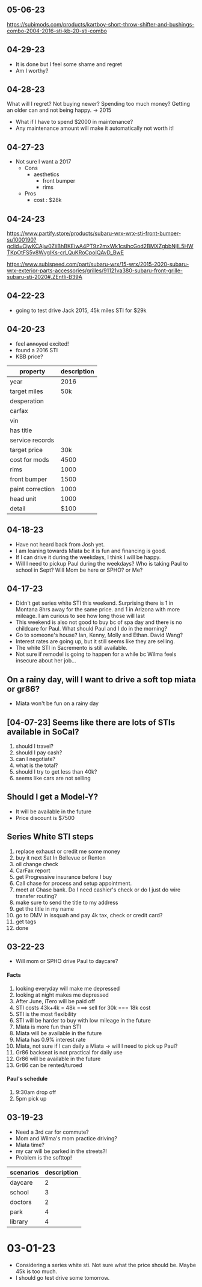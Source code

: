## 05-06-23

https://subimods.com/products/kartboy-short-throw-shifter-and-bushings-combo-2004-2016-sti-kb-20-sti-combo

## 04-29-23
- It is done but I feel some shame and regret
- Am I worthy? 


## 04-28-23
What will I regret? 
Not buying newer?
Spending too much money?
Getting an older can and not being happy. -> 2015
- What if I have to spend $2000 in maintenance?
- Any maintenance amount will make it automatically not worth it! 



## 04-27-23
- Not sure I want a 2017
  - Cons
    - aesthetics
      - front bumper
      - rims
  - Pros
    - cost : $28k


## 04-24-23
https://www.partify.store/products/subaru-wrx-wrx-sti-front-bumper-su1000190?gclid=CjwKCAjw0ZiiBhBKEiwA4PT9z2mxWk1csihcGod2BMXZgbbNjIL5HWTKpOtFS5v8WvgIKs-crLQuKRoCpoIQAvD_BwE

https://www.subispeed.com/part/subaru-wrx/15-wrx/2015-2020-subaru-wrx-exterior-parts-accessories/grilles/91121va380-subaru-front-grille-subaru-sti-2020#.ZEntIi-B39A

## 04-22-23
- going to test drive Jack 2015, 45k miles STI for $29k

## 04-20-23
- feel ~~annoyed~~ excited!
- found a 2016 STI
- KBB price?

| property         | description |
| ---------------- | ----------- |
| year             | 2016        |
| target miles     | 50k         |
| desperation      |             |
| carfax           |             |
| vin              |             |
| has title        |             |
| service records  |             |
| target price     | 30k         |
| cost for mods    | 4500        |
| rims             | 1000        |
| front bumper     | 1500        |
| paint correction | 1000        |
| head unit        | 1000        |
| detail           | $100        |


## 04-18-23
- Have not heard back from Josh yet.
- I am leaning towards Miata bc it is fun and financing is good.
- If I can drive it during the weekdays, I think I will be happy. 
- Will I need to pickup Paul during the weekdays? Who is taking Paul to school in Sept? Will Mom be here or SPHO? or Me?

## 04-17-23
- Didn't get series white STI this weekend. Surprising there is 1 in Montana 8hrs away for the same price. and 1 in Arizona with more mileage. I am curious to see how long those will last
- This weekend is also not good to buy bc of spa day and there is no childcare for Paul. What should Paul and I do in the morning?
- Go to someone's house? Ian, Kenny, Molly and Ethan. David Wang? 
- Interest rates are going up, but it still seems like they are selling.
- The white STI in Sacremento is still available.
- Not sure if remodel is going to happen for a while bc Wilma feels insecure about her job...

## On a rainy day, will I want to drive a soft top miata or gr86?
- Miata won't be fun on a rainy day 

## [04-07-23] Seems like there are lots of STIs available in SoCal? 
1. should I travel?
2. should I pay cash?
3. can I negotiate?
4. what is the total?
5. should I try to get less than 40k? 
6. seems like cars are not selling

## Should I get a Model-Y?
- It will be available in the future
- Price discount is $7500

## Series White STI steps
1. replace exhaust or credit me some money
2. buy it next Sat In Bellevue or Renton
3. oil change check
4. CarFax report
5. get Progressive insurance before I buy
6. Call chase for process and setup appointment.
7. meet at Chase bank. Do I need cashier's check or do I just do wire transfer routing?
8. make sure to send the title to my address
9. get the title in my name
10. go to DMV in issquah and pay 4k tax, check or credit card? 
11. get tags
12. done







## 03-22-23
- Will mom or SPHO drive Paul to daycare? 

#### Facts
1. looking everyday will make me depressed
2. looking at night makes me depressed
3. After June, iTero will be paid off
4. STI costs 43k+4k = 48k ===> sell for 30k === 18k cost
5. STI is the most flexibility
6. STI will be harder to buy with low mileage in the future
7. Miata is more fun than STI
8. Miata will be available in the future
9. Miata has 0.9% interest rate
10. Miata, not sure if I can daily a Miata -> will I need to pick up Paul?
11. Gr86 backseat is not practical for daily use
12. Gr86 will be available in the future
13. Gr86 can be rented/turoed


#### Paul's schedule
1. 9:30am drop off
2. 5pm pick up

## 03-19-23
- Need a 3rd car for commute?
- Mom and Wilma's mom practice driving?
- Miata time?
- my car will be parked in the streets?!
- Problem is the softtop!


| scenarios | description |
| --------- | ----------- |
| daycare   | 2           |
| school    | 3           |
| doctors   | 2           |
| park      | 4           |
| library   | 4           |



# 03-01-23
* Considering a series white sti. Not sure what the price should be. Maybe 45k is too much.
* I should go test drive some tomorrow.
